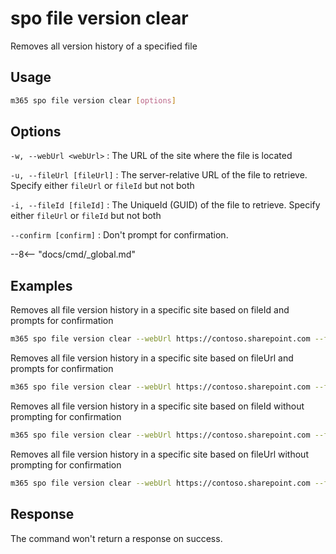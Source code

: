 # spo file version clear

Removes all version history of a specified file

## Usage

```sh
m365 spo file version clear [options]
```

## Options

`-w, --webUrl <webUrl>`
: The URL of the site where the file is located

`-u, --fileUrl [fileUrl]`
: The server-relative URL of the file to retrieve. Specify either `fileUrl` or `fileId` but not both

`-i, --fileId [fileId]`
: The UniqueId (GUID) of the file to retrieve. Specify either `fileUrl` or `fileId` but not both

`--confirm [confirm]`
: Don't prompt for confirmation.

--8<-- "docs/cmd/_global.md"

## Examples

Removes all file version history in a specific site based on fileId and prompts for confirmation

```sh
m365 spo file version clear --webUrl https://contoso.sharepoint.com --fileId 'b2307a39-e878-458b-bc90-03bc578531d6'
```

Removes all file version history in a specific site based on fileUrl and prompts for confirmation

```sh
m365 spo file version clear --webUrl https://contoso.sharepoint.com --fileUrl '/Shared Documents/Document.docx'
```

Removes all file version history in a specific site based on fileId without prompting for confirmation

```sh
m365 spo file version clear --webUrl https://contoso.sharepoint.com --fileId 'b2307a39-e878-458b-bc90-03bc578531d6' --confirm
```

Removes all file version history in a specific site based on fileUrl without prompting for confirmation

```sh
m365 spo file version clear --webUrl https://contoso.sharepoint.com --fileUrl '/Shared Documents/Document.docx' --confirm
```

## Response

The command won't return a response on success.
